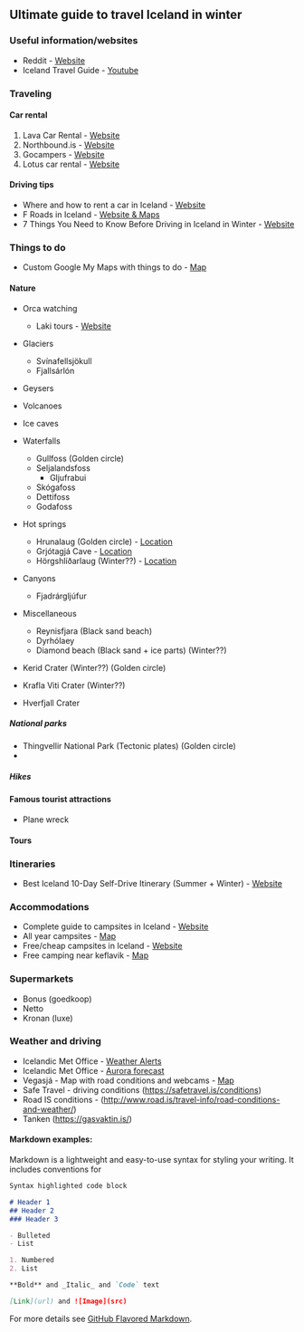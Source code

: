 ## Ultimate guide to travel Iceland in winter

### Useful information/websites 
- Reddit - [Website](https://www.reddit.com/r/VisitingIceland)
- Iceland Travel Guide - [Youtube](https://www.youtube.com/watch?v=XPGEGEBb6PE)

### Traveling

#### Car rental
1. Lava Car Rental - [Website](https://www.lavacarrental.is/)
2. Northbound.is - [Website](https://www.northbound.is/)
3. Gocampers - [Website](https://www.gocampers.is/)
4. Lotus car rental - [Website](https://www.lotuscarrental.is/)

#### Driving tips
- Where and how to rent a car in Iceland - [Website](https://goingawesomeplaces.com/where-and-how-to-rent-a-car-in-iceland/)
- F Roads in Iceland - [Website & Maps](https://campeasy.com/information-center/f-roads-in-iceland/)
- 7 Things You Need to Know Before Driving in Iceland in Winter - [Website](https://www.lavacarrental.is/information-iceland/7-things-you-need-to-know-before-driving-in-iceland-in-winter)

### Things to do
- Custom Google My Maps with things to do - [Map](https://www.google.com/maps/d/u/0/edit?mid=1bQoeinmarH7zhJ_HSeWDWMlERrERgWR_)

#### Nature
- Orca watching
  - Laki tours - [Website](https://lakitours.com/our-tours/whale-watching-grundarfjordur/)
- Glaciers
  - Svínafellsjökull
  - Fjallsárlón
- Geysers
- Volcanoes
- Ice caves
- Waterfalls
  - Gullfoss (Golden circle)
  - Seljalandsfoss
    - Gljufrabui
  - Skógafoss
  - Dettifoss
  - Godafoss
- Hot springs
  - Hrunalaug (Golden circle) - [Location](https://g.page/Hrunlaug?share)
  - Grjótagjá Cave - [Location](https://goo.gl/maps/ooU8vbShf1qL5hdu7)
  - Hörgshlíðarlaug (Winter??) - [Location](https://goo.gl/maps/dChcBEtWAjRvwnH9A)
- Canyons
  - Fjadrárgljúfur
- Miscellaneous
  - Reynisfjara (Black sand beach)
  - Dyrhólaey
  - Diamond beach (Black sand + ice parts) (Winter??)

- Kerid Crater (Winter??) (Golden circle)
- Krafla Viti Crater (Winter??)
- Hverfjall Crater

##### National parks
- Thingvellir National Park (Tectonic plates) (Golden circle)
- 

##### Hikes
#### Famous tourist attractions
- Plane wreck

#### Tours

### Itineraries
- Best Iceland 10-Day Self-Drive Itinerary (Summer + Winter) - [Website](https://www.lavacarrental.is/information-iceland/best-iceland-10-day-self-drive-itinerary#:~:text=Best%20Iceland%20Itinerary%20%E2%80%94%2010%20Days%2C%20Winter%2C%20Self%20Drive%2C%20Late%20September%E2%80%93Early%20May)

### Accommodations
- Complete guide to campsites in Iceland - [Website](https://www.gocampers.is/useful-info/campsites-in-iceland)
- All year campsites - [Map](https://www.google.com/maps/d/u/0/viewer?mid=1ZJ8-PyMWTPgzO2UWWEqpsb7sIGSVSt0K&shorturl=1)
- Free/cheap campsites in Iceland - [Website](https://happycampers.is/2019/10/02/best-free-and-cheap-campsites-in-iceland/)
- Free camping near keflavik - [Map](https://goo.gl/maps/MEstkNKQZZxkSfry9)

### Supermarkets
- Bonus (goedkoop)
- Netto
- Kronan (luxe)

### Weather and driving
- Icelandic Met Office - [Weather Alerts](https://en.vedur.is/alerts)
- Icelandic Met Office - [Aurora forecast](https://en.vedur.is/weather/forecasts/aurora/)
- Vegasjá - Map with road conditions and webcams - [Map](https://vegasja.vegagerdin.is/eng/)
- Safe Travel - driving conditions (https://safetravel.is/conditions)
- Road IS conditions - (http://www.road.is/travel-info/road-conditions-and-weather/)
- Tanken (https://gasvaktin.is/)

#### Markdown examples:

Markdown is a lightweight and easy-to-use syntax for styling your writing. It includes conventions for

```markdown
Syntax highlighted code block

# Header 1
## Header 2
### Header 3

- Bulleted
- List

1. Numbered
2. List

**Bold** and _Italic_ and `Code` text

[Link](url) and ![Image](src)
```

For more details see [GitHub Flavored Markdown](https://guides.github.com/features/mastering-markdown/).
